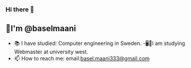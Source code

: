 ### Hi there 👋
## 🤗I'm @baselmaani
- 📚 I have studied: Computer engineering in Sweden.
-🖥📲I am studying Webmaster at university west.
- 📫 How to reach me:
  email:basel.maani333@gmail.com
  

